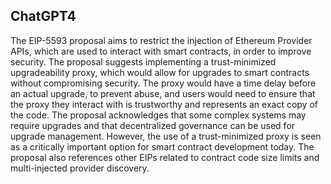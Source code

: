 ## ChatGPT4

The EIP-5593 proposal aims to restrict the injection of Ethereum Provider APIs, which are used to interact with smart contracts, in order to improve security. The proposal suggests implementing a trust-minimized upgradeability proxy, which would allow for upgrades to smart contracts without compromising security. The proxy would have a time delay before an actual upgrade, to prevent abuse, and users would need to ensure that the proxy they interact with is trustworthy and represents an exact copy of the code. The proposal acknowledges that some complex systems may require upgrades and that decentralized governance can be used for upgrade management. However, the use of a trust-minimized proxy is seen as a critically important option for smart contract development today. The proposal also references other EIPs related to contract code size limits and multi-injected provider discovery.
